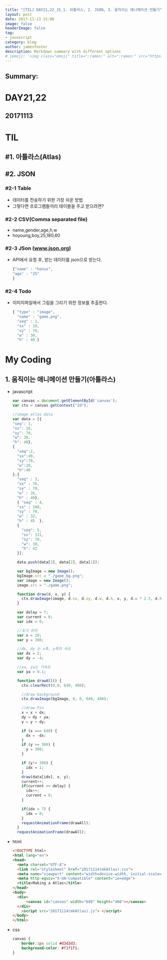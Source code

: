 ```yaml
---
title: "[TIL] DAY21,22_JS_1. 아틀라스, 2. JSON, 3. 움직이는 에니메이션 만들기"
layout: post
date: 2017-11-13 15:00
image: false
headerImage: false
tag:
- javascript
category: blog
author: jamesfoster
description: Markdown summary with different options
# jemoji: '<img class="emoji" title=":ramen:" alt=":ramen:" src="https://assets.github.com/images/icons/emoji/unicode/1f35c.png" height="20" width="20" align="absmiddle">'
---
```


## Summary:

# DAY21,22
## 20171113

# TIL
## #1. 아틀라스(Atlas)
## #2. JSON
### #2-1 Table
  - 데이터를 전송하기 위한 가장 쉬운 방법
  - 그렇다면 프로그램들끼리 테이블을 주고 받으려면?
### #2-2 CSV(Comma separated file)
  - name,gender,age,h,w
  - hoyoung,boy,25,180,60
### #2-3 JSon (www.json.org)
  - API에서 요청 후, 받는 데이터를 json으로 받는다.
    ```javascript
    {"name" : "honux",
    "age" : "25"
    }
    ```
### #2-4 Todo
  - 이미지파일에서 그림을 그리기 위한 정보를 추출한다.
    ```javascript
    { "type" : "image",
      "name" : "game.png",
      "seq" : 1,
      "sx" : 10,
      "sy" : 70,
      "w" : 30,
      "h" : 40 }
    ```
# My Coding
## 1. 움직이는 애니메이션 만들기(아틀라스)
  - javascript
    ```javascript
    var canvas = document.getElementById('canvas');
    var ctx = canvas.getContext("2d");

    //image atlas data
    var data = [{
    "seq": 1,
    "sx": 10,
    "sy": 70,
    "w": 38,
    "h": 40},
    {
      "seq":2,
      "sx":49,
      "sy":70,
      "w":26,
      "h":40
    },{
      "seq" : 3,
      "sx" : 76,
      "sy" : 70,
      "w" : 26,
      "h" : 40},
      { "seq" : 4,
      "sx" : 100,
      "sy" : 70,
      "w" : 32,
      "h" : 45  },
      {
        "seq": 5,
        "sx": 131,
        "sy": 70,
        "w": 38,
        "h": 42
      }];

      data.push(data[3], data[2], data[1]);

      var bgImage = new Image();
      bgImage.src = "./game_bg.png";
      var image = new Image();
      image.src = "./game.png";

      function draw(d, x, y) {
        ctx.drawImage(image, d.sx, d.sy, d.w, d.h, x, y, d.w * 2.5, d.h * 2.5);
      }

      var delay = 7;
      var current = 0;
      var idx = 0;

      //초기 위치
      var x = 10;
      var y = 300;

      //dx, dy 는 x축, y축의 속도
      var dx = 2;
      var dy = -4;

      //xa, ya는 가속도
      var ya = 0.1;

      function drawAll() {
        ctx.clearRect(0,0, 640, 480);

        //draw background
        ctx.drawImage(bgImage, 0, 0, 640, 480);

        //draw Pin
        x = x + dx;
        dy = dy + ya;
        y = y + dy;

        if (x === 640) {
          dx = -dx;
        }
        if (y >= 300) {
          y = 300;
        }

        if (y!= 300) {
          idx = 1;
        }
        draw(data[idx], x, y);
        current++;
        if(current >= delay) {
          idx++;
          current = 0;
        }

        if(idx > 7) {
          idx = 0;
        }
        requestAnimationFrame(drawAll);
      }
      requestAnimationFrame(drawAll);
    ```
  - html
    ```html
    <!DOCTYPE html>
    <html lang="en">
    <head>
      <meta charset="UTF-8">
      <link rel="stylesheet" href="20171114(mkAtlas).css">
      <meta name="viewport" content="width=device-width, initial-scale=1.0">
      <meta http-equiv="X-UA-Compatible" content="ie=edge">
      <title>Making a Atlas</title>
    </head>
    <body>
      <div>
          <canvas id="canvas" width="640" height="480"></canvas>
      </div>
        <script src="20171114(mkAtlas).js"> </script>
    </body>
    </html>
    ```
  - css
    ```css
    canvas {
        border:1px solid #d3d3d3;
        background-color: #f1f1f1;
    }
    ```
